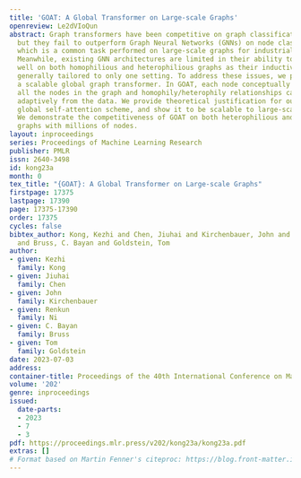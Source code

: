 ```yaml
---
title: 'GOAT: A Global Transformer on Large-scale Graphs'
openreview: Le2dVIoQun
abstract: Graph transformers have been competitive on graph classification tasks,
  but they fail to outperform Graph Neural Networks (GNNs) on node classification,
  which is a common task performed on large-scale graphs for industrial applications.
  Meanwhile, existing GNN architectures are limited in their ability to perform equally
  well on both homophilious and heterophilious graphs as their inductive biases are
  generally tailored to only one setting. To address these issues, we propose GOAT,
  a scalable global graph transformer. In GOAT, each node conceptually attends to
  all the nodes in the graph and homophily/heterophily relationships can be learnt
  adaptively from the data. We provide theoretical justification for our approximate
  global self-attention scheme, and show it to be scalable to large-scale graphs.
  We demonstrate the competitiveness of GOAT on both heterophilious and homophilious
  graphs with millions of nodes.
layout: inproceedings
series: Proceedings of Machine Learning Research
publisher: PMLR
issn: 2640-3498
id: kong23a
month: 0
tex_title: "{GOAT}: A Global Transformer on Large-scale Graphs"
firstpage: 17375
lastpage: 17390
page: 17375-17390
order: 17375
cycles: false
bibtex_author: Kong, Kezhi and Chen, Jiuhai and Kirchenbauer, John and Ni, Renkun
  and Bruss, C. Bayan and Goldstein, Tom
author:
- given: Kezhi
  family: Kong
- given: Jiuhai
  family: Chen
- given: John
  family: Kirchenbauer
- given: Renkun
  family: Ni
- given: C. Bayan
  family: Bruss
- given: Tom
  family: Goldstein
date: 2023-07-03
address: 
container-title: Proceedings of the 40th International Conference on Machine Learning
volume: '202'
genre: inproceedings
issued:
  date-parts:
  - 2023
  - 7
  - 3
pdf: https://proceedings.mlr.press/v202/kong23a/kong23a.pdf
extras: []
# Format based on Martin Fenner's citeproc: https://blog.front-matter.io/posts/citeproc-yaml-for-bibliographies/
---
```


